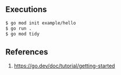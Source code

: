 ## Executions

```bash
$ go mod init example/hello
$ go run .
$ go mod tidy
```

## References

1. https://go.dev/doc/tutorial/getting-started
